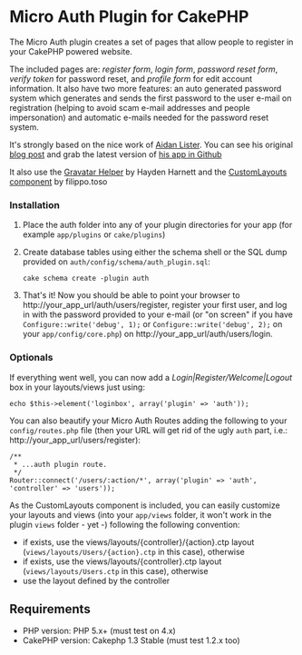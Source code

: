# Micro Auth Plugin for CakePHP #

The Micro Auth plugin creates a set of pages that allow people to register in your CakePHP powered website. 

The included pages are: *register form*, *login form*, *password reset form*, *verify token* for password reset, and *profile form* for edit account information. It also have two more features: an auto generated password system which generates and sends the first password to the user e-mail on registration (helping to avoid scam e-mail addresses and people impersonation) and automatic e-mails needed for the password reset system.

It's strongly based on the nice work of [Aidan Lister](http://aidanlister.com/). You can see his original [blog post](http://aidanlister.com/2009/05/creating-a-community-in-five-minutes-with-cakephp/) and grab the latest version of [his app in Github](https://github.com/aidanlister/cakecommunity)

It also use the [Gravatar Helper](https://github.com/hharnett/cakephp-gravatar-helper) by Hayden Harnett and the [CustomLayouts component](http://bakery.cakephp.org/articles/filippo.toso/2008/11/15/a-new-automagic-for-cakephp-layouts-with-the-customlayouts-component) by filippo.toso 

### Installation ###

1. Place the auth folder into any of your plugin directories for your app (for example `app/plugins` or `cake/plugins`)

2. Create database tables using either the schema shell or the SQL dump provided on `auth/config/schema/auth_plugin.sql`:

    `cake schema create -plugin auth`

3. That's it! Now you should be able to point your browser to http://your_app_url/auth/users/register, register your first user, and log in with the password provided to your e-mail (or "on screen" if you have `Configure::write('debug', 1);` or `Configure::write('debug', 2);` on your `app/config/core.php`) on http://your_app_url/auth/users/login.

### Optionals ###

If everything went well, you can now add a *Login|Register/Welcome|Logout* box in your layouts/views just using:

    echo $this->element('loginbox', array('plugin' => 'auth'));

You can also beautify your Micro Auth Routes adding the following to your `config/routes.php` file (then your URL will get rid of the ugly `auth` part, i.e.: http://your_app_url/users/register):

    /**
     * ...auth plugin route.
     */
    Router::connect('/users/:action/*', array('plugin' => 'auth', 'controller' => 'users'));

As the CustomLayouts component is included, you can easily customize your layouts and views (into your `app/views` folder, it won't work in the plugin `views` folder - yet -) following the following convention:

* if exists, use the views/layouts/{controller}/{action}.ctp layout (`views/layouts/Users/{action}.ctp` in this case), otherwise
* if exists, use the views/layouts/{controller}.ctp layout (`views/layouts/Users.ctp` in this case), otherwise
* use the layout defined by the controller



## Requirements ##

* PHP version: PHP 5.x+ (must test on 4.x)
* CakePHP version: Cakephp 1.3 Stable (must test 1.2.x too)
